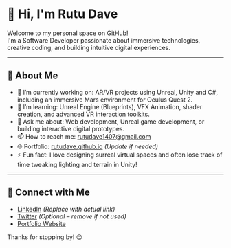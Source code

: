 # 👋 Hi, I'm Rutu Dave

Welcome to my personal space on GitHub!  
I'm a Software Developer passionate about immersive technologies, creative coding, and building intuitive digital experiences.

---

## 🌟 About Me

- 🔭 I’m currently working on: AR/VR projects using Unreal, Unity and C#, including an immersive Mars environment for Oculus Quest 2.
- 🌱 I’m learning: Unreal Engine (Blueprints), VFX Animation, shader creation, and advanced VR interaction toolkits.
- 💬 Ask me about: Web development, Unreal game development, or building interactive digital prototypes.
- 📫 How to reach me: rutudave1407@gmail.com
- 🌐 Portfolio: [rutudave.github.io](https://rutudave.github.io) *(Update if needed)*
- ⚡ Fun fact: I love designing surreal virtual spaces and often lose track of time tweaking lighting and terrain in Unity!

---

## 🔗 Connect with Me

- [LinkedIn](https://www.linkedin.com/in/rutu-dave-416734178/) *(Replace with actual link)*
- [Twitter](https://twitter.com/yourhandle) *(Optional – remove if not used)*
- [Portfolio Website](https://rutudave.github.io)

Thanks for stopping by! 😊
